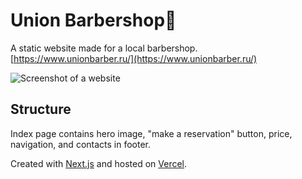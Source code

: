# Union Barbershop💈

A static website made for a local barbershop. <br>
[https://www.unionbarber.ru/](https://www.unionbarber.ru/)

![Screenshot of a website](https://github.com/chtozamm/unionbarber/assets/105600239/18ea6813-c4d2-4c8f-b20a-33d46d1b21bf)

## Structure

Index page contains hero image, "make a reservation" button, price, navigation, and contacts in footer.


Created with [Next.js](https://nextjs.org/) and hosted on [Vercel](https://vercel.com/).